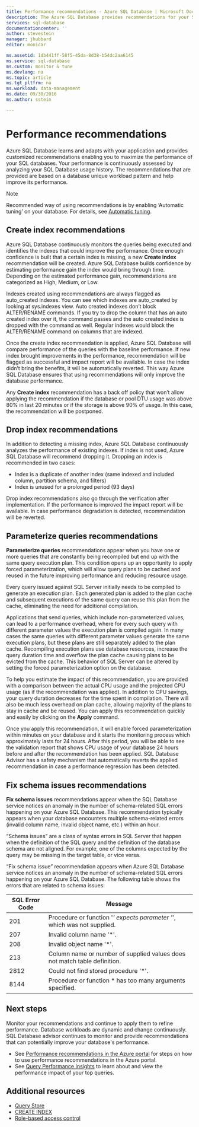 ```yaml
---
title: Performance recommendations - Azure SQL Database | Microsoft Docs
description: The Azure SQL Database provides recommendations for your SQL Databases that can improve current query performance.
services: sql-database
documentationcenter: ''
author: stevestein
manager: jhubbard
editor: monicar

ms.assetid: 1db441ff-58f5-45da-8d38-b54dc2aa6145
ms.service: sql-database
ms.custom: monitor & tune
ms.devlang: na
ms.topic: article
ms.tgt_pltfrm: na
ms.workload: data-management
ms.date: 09/30/2016
ms.author: sstein

---
```

# Performance recommendations

Azure SQL Database learns and adapts with your application and provides customized recommendations enabling you to maximize the performance of your SQL databases. Your performance is continuously assessed by analyzing your SQL Database usage history. The recommendations that are provided are based on a database unique workload pattern and help improve its performance.

> [!NOTE]
> Recommended way of using recommendations is by enabling ‘Automatic tuning’ on your database. For details, see [Automatic tuning](sql-database-automatic-tuning.md).
>

## Create index recommendations
Azure SQL Database continuously monitors the queries being executed and identifies the indexes that could improve the performance. Once enough confidence is built that a certain index is missing, a new **Create index** recommendation will be created. Azure SQL Database builds confidence by estimating performance gain the index would bring through time. Depending on the estimated performance gain, recommendations are categorized as High, Medium,  or Low. 

Indexes created using recommendations are always flagged as auto_created indexes. You can see which indexes are auto_created by looking at sys.indexes view. Auto created indexes don’t block ALTER/RENAME commands. If you try to drop the column that has an auto created index over it, the command passes and the auto created index is dropped with the command as well. Regular indexes would block the ALTER/RENAME command on columns that are indexed.

Once the create index recommendation is applied, Azure SQL Database will compare performance of the queries with the baseline performance. If new index brought improvements in the performance, recommendation will be flagged as successful and impact report will be available. In case the index didn’t bring the benefits, it will be automatically reverted. This way Azure SQL Database ensures that using recommendations will only improve the database performance.

Any **Create index** recommendation has a back off policy that won’t allow applying the recommendation if the database or pool DTU usage was above 80% in last 20 minutes or if the storage is above 90% of usage. In this case, the recommendation will be postponed.

## Drop index recommendations
In addition to detecting a missing index, Azure SQL Database continuously analyzes the performance of existing indexes. If index is not used, Azure SQL Database will recommend dropping it. Dropping an index is recommended in two cases:
* Index is a duplicate of another index (same indexed and included column, partition schema, and filters)
* Index is unused for a prolonged period (93 days)

Drop index recommendations also go through the verification after implementation. If the performance is improved the impact report will be available. In case performance degradation is detected, recommendation will be reverted.


## Parameterize queries recommendations
**Parameterize queries** recommendations appear when you have one or more queries that are constantly being recompiled but end up with the same query execution plan. This condition opens up an opportunity to apply forced parameterization, which will allow query plans to be cached and reused in the future improving performance and reducing resource usage. 

Every query issued against SQL Server initially needs to be compiled to generate an execution plan. Each generated plan is added to the plan cache and subsequent executions of the same query can reuse this plan from the cache, eliminating the need for additional compilation. 

Applications that send queries, which include non-parameterized values, can lead to a performance overhead, where for every such query with different parameter values the execution plan is compiled again. In many cases the same queries with different parameter values generate the same execution plans, but these plans are still separately added to the plan cache. Recompiling execution plans use database resources, increase the query duration time and overflow the plan cache causing plans to be evicted from the cache. This behavior of SQL Server can be altered by setting the forced parameterization option on the database. 

To help you estimate the impact of this recommendation, you are provided with a comparison between the actual CPU usage and the projected CPU usage (as if the recommendation was applied). In addition to CPU savings, your query duration decreases for the time spent in compilation. There will also be much less overhead on plan cache, allowing majority of the plans to stay in cache and be reused. You can apply this recommendation quickly and easily by clicking on the **Apply** command. 

Once you apply this recommendation, it will enable forced parameterization within minutes on your database and it starts the monitoring process which approximately lasts for 24 hours. After this period, you will be able to see the validation report that shows CPU usage of your database 24 hours before and after the recommendation has been applied. SQL Database Advisor has a safety mechanism that automatically reverts the applied recommendation in case a performance regression has been detected.

## Fix schema issues recommendations
**Fix schema issues** recommendations appear when the SQL Database service notices an anomaly in the number of schema-related SQL errors happening on your Azure SQL Database. This recommendation typically appears when your database encounters multiple schema-related errors (invalid column name, invalid object name, etc.) within an hour.

“Schema issues” are a class of syntax errors in SQL Server that happen when the definition of the SQL query and the definition of the database schema are not aligned. For example, one of the columns expected by the query may be missing in the target table, or vice versa. 

“Fix schema issue” recommendation appears when Azure SQL Database service notices an anomaly in the number of schema-related SQL errors happening on your Azure SQL Database. The following table shows the errors that are related to schema issues:

| SQL Error Code | Message |
| --- | --- |
| 201 |Procedure or function '*' expects parameter '*', which was not supplied. |
| 207 |Invalid column name '*'. |
| 208 |Invalid object name '*'. |
| 213 |Column name or number of supplied values does not match table definition. |
| 2812 |Could not find stored procedure '*'. |
| 8144 |Procedure or function * has too many arguments specified. |

## Next steps
Monitor your recommendations and continue to apply them to refine performance. Database workloads are dynamic and change continuously. SQL Database advisor continues to monitor and provide recommendations that can potentially improve your database's performance. 

* See [Performance recommendations in the Azure portal](sql-database-advisor-portal.md) for steps on how to use performance recommendations in the Azure portal.
* See [Query Performance Insights](sql-database-query-performance.md) to learn about and view the performance impact of your top queries.

## Additional resources
* [Query Store](https://msdn.microsoft.com/library/dn817826.aspx)
* [CREATE INDEX](https://msdn.microsoft.com/library/ms188783.aspx)
* [Role-based access control](../active-directory/role-based-access-control-configure.md)

